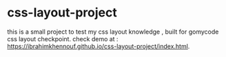 # css-layout-project
this is a small project to test my css layout knowledge , built for gomycode css layout checkpoint.
check demo at : https://ibrahimkhennouf.github.io/css-layout-project/index.html.
